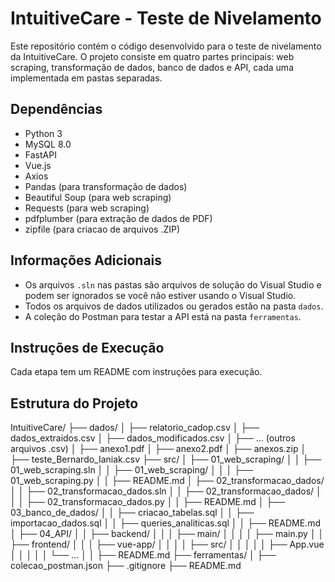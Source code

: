 # IntuitiveCare - Teste de Nivelamento

Este repositório contém o código desenvolvido para o teste de nivelamento da IntuitiveCare. O projeto consiste em quatro partes principais: web scraping, transformação de dados, banco de dados e API, cada uma implementada em pastas separadas.

## Dependências

* Python 3
* MySQL 8.0
* FastAPI
* Vue.js
* Axios
* Pandas (para transformação de dados)
* Beautiful Soup (para web scraping)
* Requests (para web scraping)
* pdfplumber (para extração de dados de PDF)
* zipfile (para criacao de arquivos .ZIP)

## Informações Adicionais

* Os arquivos `.sln` nas pastas são arquivos de solução do Visual Studio e podem ser ignorados se você não estiver usando o Visual Studio.
* Todos os arquivos de dados utilizados ou gerados estão na pasta `dados`.
* A coleção do Postman para testar a API está na pasta `ferramentas`.

## Instruções de Execução

Cada etapa tem um README com instruções para execução.

## Estrutura do Projeto

IntuitiveCare/
├── dados/
│   ├── relatorio_cadop.csv
│   ├── dados_extraidos.csv
│   ├── dados_modificados.csv
│   ├── ... (outros arquivos .csv)
│   ├── anexo1.pdf
│   ├── anexo2.pdf
│   ├── anexos.zip
│   ├── teste_Bernardo_Ianiak.csv
├── src/
│   ├── 01_web_scraping/
│   │   ├── 01_web_scraping.sln
│   │   ├── 01_web_scraping/
│   │   │   ├── 01_web_scraping.py
│   │   ├── README.md
│   ├── 02_transformacao_dados/
│   │   ├── 02_transformacao_dados.sln
│   │   ├── 02_transformacao_dados/
│   │   │   ├── 02_transformacao_dados.py
│   │   ├── README.md
│   ├── 03_banco_de_dados/
│   │   ├── criacao_tabelas.sql
│   │   ├── importacao_dados.sql
│   │   ├── queries_analiticas.sql
│   │   ├── README.md
│   ├── 04_API/
│   │   ├── backend/
│   │   │   ├── main/
│   │   │   │   ├── main.py
│   │   ├── frontend/
│   │   │   ├── vue-app/
│   │   │   │   ├── src/
│   │   │   │   │   ├── App.vue
│   │   │   │   │   └── ...
│   │   ├── README.md
├── ferramentas/
│   ├── colecao_postman.json
├── .gitignore
├── README.md
